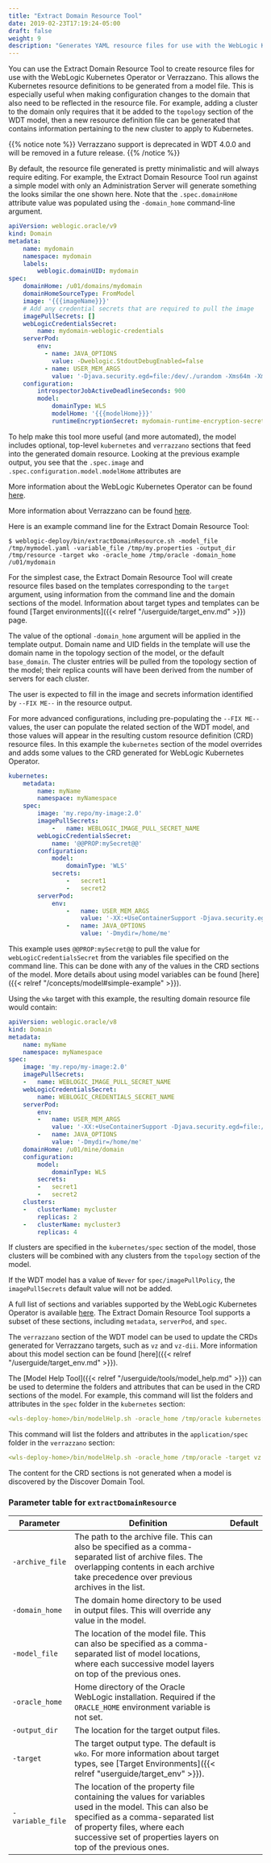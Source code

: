 ```yaml
---
title: "Extract Domain Resource Tool"
date: 2019-02-23T17:19:24-05:00
draft: false
weight: 9
description: "Generates YAML resource files for use with the WebLogic Kubernetes Operator or Verrazzano."
---
```



You can use the Extract Domain Resource Tool to create resource files for use with the WebLogic Kubernetes Operator
or Verrazzano. This allows the Kubernetes resource definitions to be generated from a model file.  This is especially
useful when making configuration changes to the domain that also need to be reflected in the resource file. For example,
adding a cluster to the domain only requires that it be added to the `topology` section of the WDT model, then a new
resource definition file can be generated that contains information pertaining to the new cluster to apply to Kubernetes.

{{% notice note %}}
Verrazzano support is deprecated in WDT 4.0.0 and will be removed in a future release.
{{% /notice %}}

By default, the resource file generated is pretty minimalistic and will always require editing.  For example, the Extract
Domain Resource Tool run against a simple model with only an Administration Server will generate something the looks
similar the one shown here.  Note that the `.spec.domainHome` attribute value was populated using the `-domain_home`
command-line argument.

```yaml
apiVersion: weblogic.oracle/v9
kind: Domain
metadata:
    name: mydomain
    namespace: mydomain
    labels:
        weblogic.domainUID: mydomain
spec:
    domainHome: /u01/domains/mydomain
    domainHomeSourceType: FromModel
    image: '{{{imageName}}}'
    # Add any credential secrets that are required to pull the image
    imagePullSecrets: []
    webLogicCredentialsSecret:
        name: mydomain-weblogic-credentials
    serverPod:
        env:
          - name: JAVA_OPTIONS
            value: -Dweblogic.StdoutDebugEnabled=false
          - name: USER_MEM_ARGS
            value: '-Djava.security.egd=file:/dev/./urandom -Xms64m -Xmx256m '
    configuration:
        introspectorJobActiveDeadlineSeconds: 900
        model:
            domainType: WLS
            modelHome: '{{{modelHome}}}'
            runtimeEncryptionSecret: mydomain-runtime-encryption-secret
```

To help make this tool more useful (and more automated), the model includes optional, top-level `kubernetes` and
`verrazzano` sections that feed into the generated domain resource.  Looking at the previous example output, you see
that the `.spec.image` and `.spec.configuration.model.modelHome` attributes are 


More information about the WebLogic Kubernetes Operator can be found [here](https://oracle.github.io/weblogic-kubernetes-operator).

More information about Verrazzano can be found [here](https://verrazzano.io/latest/docs/).

Here is an example command line for the Extract Domain Resource Tool:

    $ weblogic-deploy/bin/extractDomainResource.sh -model_file /tmp/mymodel.yaml -variable_file /tmp/my.properties -output_dir /tmp/resource -target wko -oracle_home /tmp/oracle -domain_home /u01/mydomain 

For the simplest case, the Extract Domain Resource Tool will create resource files based on the templates corresponding
to the `target` argument, using information from the command line and the domain sections of the model. Information
about target types and templates can be found [Target environments]({{< relref "/userguide/target_env.md" >}}) page.

The value of the optional `-domain_home` argument will be applied in the template output. Domain name and UID fields in the template will use the domain name in the topology section of the model, or the default `base_domain`. The cluster entries will be pulled from the topology section of the model; their replica counts will have been derived from the number of servers for each cluster.

The user is expected to fill in the image and secrets information identified by `--FIX ME--` in the resource output.

For more advanced configurations, including pre-populating the `--FIX ME--` values, the user can populate the related section of the WDT model, and those values will appear in the resulting custom resource definition (CRD) resource files. In this example the `kubernetes` section of the model overrides and adds some values to the CRD generated for WebLogic Kubernetes Operator.
```yaml
kubernetes:
    metadata:
        name: myName
        namespace: myNamespace
    spec:
        image: 'my.repo/my-image:2.0'
        imagePullSecrets:
            -   name: WEBLOGIC_IMAGE_PULL_SECRET_NAME
        webLogicCredentialsSecret:
            name: '@@PROP:mySecret@@'
        configuration:
            model:
                domainType: 'WLS'
            secrets:
                -   secret1
                -   secret2
        serverPod:
            env:
                -   name: USER_MEM_ARGS
                    value: '-XX:+UseContainerSupport -Djava.security.egd=file:/dev/./urandom'
                -   name: JAVA_OPTIONS
                    value: '-Dmydir=/home/me'
```
This example uses `@@PROP:mySecret@@` to pull the value for `webLogicCredentialsSecret` from the variables file specified on the command line. This can be done with any of the values in the CRD sections of the model. More details about using model variables can be found [here]({{< relref "/concepts/model#simple-example" >}}).

Using the `wko` target with this example, the resulting domain resource file would contain:
```yaml
apiVersion: weblogic.oracle/v8
kind: Domain
metadata:
    name: myName
    namespace: myNamespace
spec:
    image: 'my.repo/my-image:2.0'
    imagePullSecrets:
    -   name: WEBLOGIC_IMAGE_PULL_SECRET_NAME
    webLogicCredentialsSecret:
        name: WEBLOGIC_CREDENTIALS_SECRET_NAME
    serverPod:
        env:
        -   name: USER_MEM_ARGS
            value: '-XX:+UseContainerSupport -Djava.security.egd=file:/dev/./urandom'
        -   name: JAVA_OPTIONS
            value: '-Dmydir=/home/me'
    domainHome: /u01/mine/domain
    configuration:
        model:
            domainType: WLS
        secrets:
        -   secret1
        -   secret2
    clusters:
    -   clusterName: mycluster
        replicas: 2
    -   clusterName: mycluster3
        replicas: 4
```

If clusters are specified in the `kubernetes/spec` section of the model, those clusters will be combined with any clusters from the `topology` section of the model.

If the WDT model has a value of `Never` for `spec/imagePullPolicy`, the `imagePullSecrets` default value will not be added.

A full list of sections and variables supported by the WebLogic Kubernetes Operator is available [here](https://github.com/oracle/weblogic-kubernetes-operator/blob/main/documentation/domains/Domain.md). The Extract Domain Resource Tool supports a subset of these sections, including `metadata`, `serverPod`, and `spec`.

The `verrazzano` section of the WDT model can be used to update the CRDs generated for Verrazzano targets, such as `vz` and `vz-dii`. More information about this model section can be found [here]({{< relref "/userguide/target_env.md" >}}).

The [Model Help Tool]({{< relref "/userguide/tools/model_help.md" >}}) can be used to determine the folders and attributes that can be used in the CRD sections of the model. For example, this command will list the folders and attributes in the `spec` folder in the `kubernetes` section:
```yaml
<wls-deploy-home>/bin/modelHelp.sh -oracle_home /tmp/oracle kubernetes:/spec
```

This command will list the folders and attributes in the `application/spec` folder in the `verrazzano` section:
```yaml
<wls-deploy-home>/bin/modelHelp.sh -oracle_home /tmp/oracle -target vz verrazzano:/application/spec
```

The content for the CRD sections is not generated when a model is discovered by the Discover Domain Tool.  

### Parameter table for `extractDomainResource`
| Parameter | Definition | Default |
| ---- | ---- | ---- |
| `-archive_file` | The path to the archive file.  This can also be specified as a comma-separated list of archive files.  The overlapping contents in each archive take precedence over previous archives in the list. |    |
| `-domain_home` | The domain home directory to be used in output files. This will override any value in the model. |    |
| `-model_file` | The location of the model file.  This can also be specified as a comma-separated list of model locations, where each successive model layers on top of the previous ones. |    |
| `-oracle_home` | Home directory of the Oracle WebLogic installation. Required if the `ORACLE_HOME` environment variable is not set. |    |
| `-output_dir` | The location for the target output files. |    |
| `-target` | The target output type. The default is `wko`. For more information about target types, see [Target Environments]({{< relref "userguide/target_env" >}}). |    |
| `-variable_file` | The location of the property file containing the values for variables used in the model. This can also be specified as a comma-separated list of property files, where each successive set of properties layers on top of the previous ones. |    |
